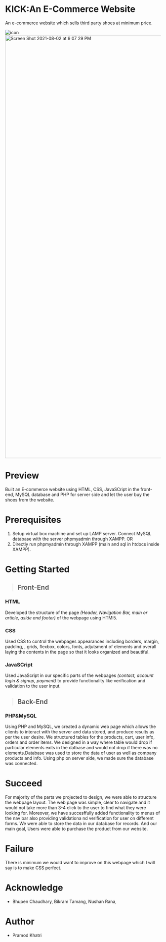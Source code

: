 # KICK:An E-Commerce Website
An e-commerce website which sells third party shoes at minimum price. 

![icon](https://user-images.githubusercontent.com/58201393/127955947-fe2cfdd6-8056-4c6d-a109-63dac63a3fed.png)
<img width="1366" alt="Screen Shot 2021-08-02 at 9 07 29 PM" src="https://user-images.githubusercontent.com/58201393/127956169-e010fd1e-e3ec-4258-ac3f-bddec043c599.png">
# Preview
Built an E-commerce website using HTML, CSS, JavaSCript in the front-end, MySQL database and PHP for server side  and let the user buy the shoes from the website.

# Prerequisites
1. Setup virtual box machine and set up LAMP server. Connect MySQL database with the server phpmyadmin through XAMPP.
 OR
2. Directly run phpmyadmin through XAMPP (main and sql in htdocs inside XAMPP).

# Getting Started
> ## Front-End
### HTML
Developed the structure of the page *(Header, Navigation Bar, main or article, aside and footer)* of the webpage using HTMl5.

### CSS
Used CSS to control the webpages appearances including borders, margin, padding, , grids, flexbox, colors, fonts, adjutsment of elements and overall laying the contents in the page so that it looks organized and beautiful.

### JavaSCript
Used JavaScript in our specific parts of the webpages *(contact, account login & signup, payment)* to provide functionality like verification and validation to the user input.

> ## Back-End
### PHP&MySQL
Using PHP and MySQL, we created a dynamic web page which allows the clients to interact with the server and data stored, and produce results as per the user desire. We structured tables for the products, cart, user info, orders and order items. We designed in a way where table would drop if particular elements exits in the datbase and would not drop if there was no elements.Database was used to store the data of user as well as company products and info. Using php on server side, we made sure the database was connected. 

# Succeed
For majority of the parts we projected to design, we were able to structure the webpage layout. The web page was simple, clear to navigate and it would not take more than 3-4 click to the user to find what  they were looking for. Moreover, we have succesffully added functionality to menus of the nav bar also providing validationa nd verification for user on different forms. We were able to store the data in our database for records. And our main goal, Users were able to purchase the product from our website. 

# Failure
There is minimum we would want to improve on this webpage which I will say is to make CSS perfect.

# Acknowledge
* Bhupen Chaudhary, Bikram Tamang, Nushan Rana,

# Author
* Pramod Khatri




